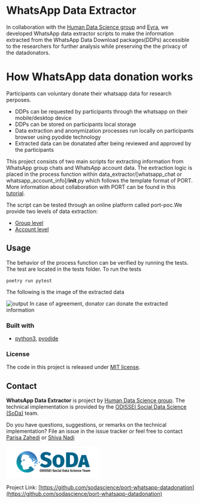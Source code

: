 # WhatsApp Data Extractor 

<!-- Include Github badges here (optional) -->
<!-- e.g. Github Actions workflow status -->

In collaboration with the [Human Data Science group](https://hds.sites.uu.nl) and [Eyra](https://eyra.co), we developed WhatsApp data extractor scripts
to make the information extracted from the WhatsApp Data Download packages(DDPs) accessible to the researchers for further analysis while preserving the the privacy of the datadonators. 

# How WhatsApp data donation works

Participants can voluntary donate their whatsapp data for research perposes. 
- DDPs can be requested by participants through the whatsapp on their mobile/desktop device
- DDPs can be stored on participants local storage
- Data extraction and anonymization processes run locally on participants browser using pyodide technology
- Extracted data can be donatated after being reviewed and approved by the participants 

This project consists of two main scripts for extracting information from WhatsApp group chats and WhatsApp account data.
The extraction logic is placed in the process function within data_extractor/[whatsapp_chat or whatsapp_account_info]/__init__.py which follows the template format of PORT. More information about collaboration with PORT can be found in this [tutorial]().

The script can be tested through an online platform called port-poc.We provide two levels of data extraction:
- [Group level](https://next.dev.eyra.co/data-donation/flow/5?session[participant]=test)
- [Account level](https://next.dev.eyra.co/data-donation/flow/6?session[participant]=test)


## Usage

The behavior of the process function can be verified by running the tests. The test are located in the tests folder.
To run the tests
```
poetry run pytest
```

The following is the image of the extracted data

<img src="img/resources/output.png" alt="output" width="250px"/>
In case of agreement, donator can donate the extracted information

### Built with

- [python3](https://www.python.org/download/releases/3.0/), [pyodide](https://pyodide.org/en/stable/)


### License

The code in this project is released under [MIT license](LICENSE.md).

<!-- CONTACT -->

## Contact

**WhatsApp Data Extractor** is project by [Human Data Science group](https://hds.sites.uu.nl).
The technical implementation is provided by the [ODISSEI Social Data
Science (SoDa)](https://odissei-data.nl/nl/soda/) team.

Do you have questions, suggestions, or remarks on the technical implementation? File an issue in the
issue tracker or feel free to contact [Parisa Zahedi](https://github.com/parisa-zahedi) or [Shiva Nadi](https://github.com/shNadi)

<img src="img/resources/word_colour-l.png" alt="SoDa logo" width="250px"/> 

Project Link: [https://github.com/sodascience/port-whatsapp-datadonation](https://github.com/sodascience/port-whatsapp-datadonation)


